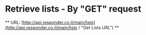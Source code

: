 # Retrieve lists - By "GET" request

** URL: [http://api.responder.co.il/main/lists](http://api.responder.co.il/main/lists / "Get Lists URL") **